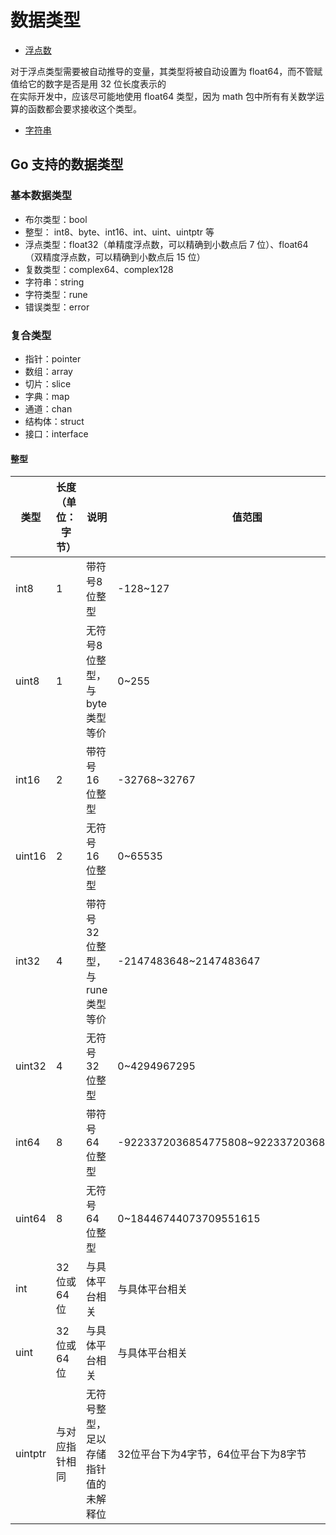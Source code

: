 # 数据类型

- [浮点数](./float.go)

对于浮点类型需要被自动推导的变量，其类型将被自动设置为 float64，而不管赋值给它的数字是否是用 32 位长度表示的  
在实际开发中，应该尽可能地使用 float64 类型，因为 math 包中所有有关数学运算的函数都会要求接收这个类型。  

- [字符串](./string.go)

## Go 支持的数据类型

### 基本数据类型

- 布尔类型：bool
- 整型： int8、byte、int16、int、uint、uintptr 等
- 浮点类型：float32（单精度浮点数，可以精确到小数点后 7 位）、float64（双精度浮点数，可以精确到小数点后 15 位）
- 复数类型：complex64、complex128
- 字符串：string
- 字符类型：rune
- 错误类型：error

### 复合类型

- 指针：pointer
- 数组：array
- 切片：slice
- 字典：map
- 通道：chan
- 结构体：struct
- 接口：interface

#### 整型

类型	| 长度（单位：字节）	| 说明 | 值范围 | 默认值
--- | --- | --- | --- | ---
int8 |  1	 |  带符号8位整型	 |  -128~127	 |  0
uint8	 |  1	 |  无符号8位整型，与 byte 类型等价	 |  0~255	 |  0
int16	 |  2	 |  带符号16位整型 |  	-32768~32767	 |  0
uint16	 |  2	 |  无符号16位整型	 |  0~65535 |  	0
int32	 |  4	 |  带符号32位整型，与 rune 类型等价	 |  -2147483648~2147483647 |  	0
uint32	 |  4	 |  无符号32位整型	 |  0~4294967295 |  	0
int64	 |  8	 |  带符号64位整型 |  	-9223372036854775808~9223372036854775807	 |  0
uint64	 |  8	 |  无符号64位整型	 |  0~18446744073709551615	 |  0
int	 |  32位或64位	 |  与具体平台相关	 |  与具体平台相关	 |  0
uint	 |  32位或64位 |  	与具体平台相关	 |  与具体平台相关 |  	0
uintptr |  	与对应指针相同 |  	无符号整型，足以存储指针值的未解释位	 |  32位平台下为4字节，64位平台下为8字节 |  0